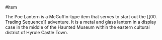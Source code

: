  #item 

The Poe Lantern is a McGuffin-type item that serves to start out the [[00. Trading Sequence]] adventure. It is a metal and glass lantern in a display case in the middle of the Haunted Museum within the eastern cultural district of Hyrule Castle Town.
